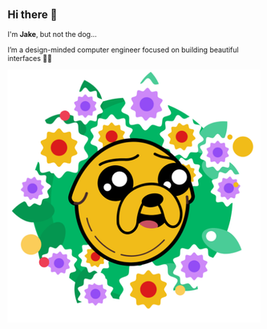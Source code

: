 ## Hi there :call_me_hand:
I'm **Jake**, 
but not the dog...

I’m a design-minded computer engineer focused on building beautiful interfaces 👨‍💻

<img src="Jake%20The%20Dog.png" width="800">

<!--
**JackZeled0n/JackZeled0n** is a ✨ _special_ ✨ repository because its `README.md` (this file) appears on your GitHub profile.

Here are some ideas to get you started:

- 🔭 I’m currently working on ...
- 🌱 I’m currently learning ...
- 👯 I’m looking to collaborate on ...
- 🤔 I’m looking for help with ...
- 💬 Ask me about ...
- 📫 How to reach me: ...
- 😄 Pronouns: ...
- ⚡ Fun fact: ...
-->
